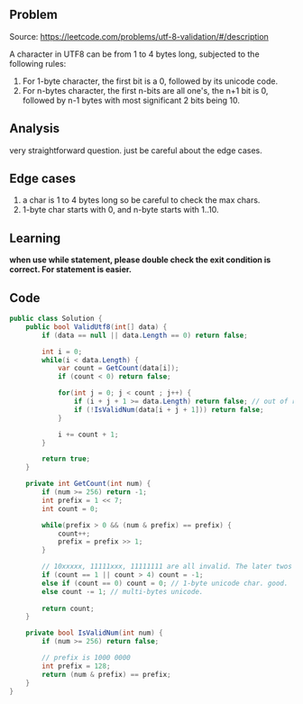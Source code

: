 ## Problem
Source: https://leetcode.com/problems/utf-8-validation/#/description

A character in UTF8 can be from 1 to 4 bytes long, subjected to the following rules:

1. For 1-byte character, the first bit is a 0, followed by its unicode code.
2. For n-bytes character, the first n-bits are all one's, the n+1 bit is 0, followed by n-1 bytes with most significant 2 bits being 10.

## Analysis
very straightforward question. just be careful about the edge cases.

## Edge cases
1. a char is 1 to 4 bytes long so be careful to check the max chars.
2. 1-byte char starts with 0, and n-byte starts with 1..10.

## Learning
**when use while statement, please double check the exit condition is correct. For statement is easier.**

## Code

```c#
public class Solution {
    public bool ValidUtf8(int[] data) {
        if (data == null || data.Length == 0) return false;

        int i = 0;
        while(i < data.Length) {
            var count = GetCount(data[i]);
            if (count < 0) return false;

            for(int j = 0; j < count ; j++) {
                if (i + j + 1 >= data.Length) return false; // out of range.
                if (!IsValidNum(data[i + j + 1])) return false;
            }

            i += count + 1;
        }

        return true;
    }

    private int GetCount(int num) {
        if (num >= 256) return -1;
        int prefix = 1 << 7;
        int count = 0;

        while(prefix > 0 && (num & prefix) == prefix) {
            count++;
            prefix = prefix >> 1;
        }

        // 10xxxxx, 11111xxx, 11111111 are all invalid. The later twos are because unicode is 1-4 bytes total.
        if (count == 1 || count > 4) count = -1;
        else if (count == 0) count = 0; // 1-byte unicode char. good.
        else count -= 1; // multi-bytes unicode.
        
        return count;
    }

    private bool IsValidNum(int num) {
        if (num >= 256) return false;

        // prefix is 1000 0000
        int prefix = 128;
        return (num & prefix) == prefix;
    }
}
```
